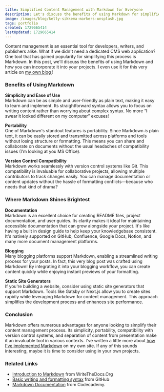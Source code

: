 ```yaml
---
title: Simplified Content Management with Markdown for Everyone 
description: Let's discuss the benefits of using Markdown for simplified content management. Incorporate Markdown into your projects, from documentation to blogging, to enhance your content workflow
image: /images/blog/kelly-sikkema-markers-unsplash.jpg
tags: portfolio
created: 1729665414
lastUpdated: 1729665414
---
```


Content management is an essential tool for developers, writers, and publishers alike. What if we didn't need a dedicated CMS web application? One tool that has gained popularity for simplifying this process is Markdown. In this post, we'll discuss the benefits of using Markdown and how you can incorporate it into your projects. I even use it for this very article on [my own blog ](/blog)!

### Benefits of Using Markdown

**Simplicity and Ease of Use**  
Markdown can be as simple and user-friendly as plain text, making it easy to learn and implement. Its straightforward syntax allows you to focus on writing content rather than worrying about complex syntax. No more “I swear it looked different on my computer” excuses!

**Portability**  
One of Markdown's standout features is portability. Since Markdown _is_ plain text, it can be easily stored and transmitted across platforms and tools without losing structure or formatting. This means you can share and collaborate on documents without the usual headaches of compatibility issues (I'm looking at you MS Office).

**Version Control Compatibility**  
Markdown works seamlessly with version control systems like Git. This compatibility is invaluable for collaborative projects, allowing multiple contributors to track changes easily. You can manage documentation or content updates without the hassle of formatting conflicts—because who needs that kind of drama?

### Where Markdown Shines Brightest 

**Documentation**  
Markdown is an excellent choice for creating README files, project documentation, and user guides. Its clarity makes it ideal for maintaining accessible documentation that can grow alongside your project. It's like having a built in design guide to help keep your knowledgebase consistent. It's natively supported on GitHub, Confluence, Google Docs, Notion, and many more document management platforms. 

**Blogging**  
Many blogging platforms support Markdown, enabling a streamlined writing process for your posts. In fact, this very blog post was crafted using Markdown! By integrating it into your blogging workflow, you can create content quickly while enjoying instant previews of your formatting.

**Static Site Generators**  
If you're building a website, consider using static site generators that support Markdown. Tools like Gatsby or Next.js allow you to create sites rapidly while leveraging Markdown for content management. This approach simplifies the development process and enhances site performance.

### Conclusion

Markdown offers numerous advantages for anyone looking to simplify their content management process. Its simplicity, portability, compatibility with version control systems, and separation of content from presentation make it an invaluable tool in various contexts. I've written a little more about [how I've implemented Markdown](/post/lets-breakdown-this-website) on my own site. If any of this sounds interesting, maybe it is time to consider using in your own projects. 

### Related Links
- [Introduction to Markdown](https://www.writethedocs.org/guide/writing/markdown/) from WriteTheDocs.Org
- [Basic writing and formatting syntax](https://docs.github.com/en/get-started/writing-on-github/getting-started-with-writing-and-formatting-on-github/basic-writing-and-formatting-syntax) from GitHub
- [Markdown Documentation](https://www.codecademy.com/resources/docs/markdown) from Codecademy.
